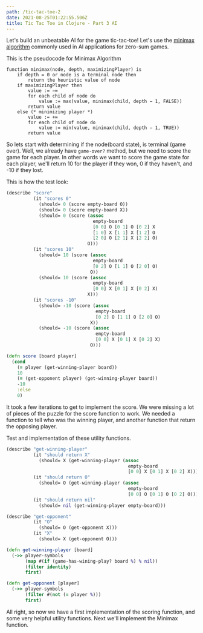 ```yaml
---
path: /tic-tac-toe-2
date: 2021-08-25T01:22:55.506Z
title: Tic Tac Toe in Clojure - Part 3 AI
---
```


Let's build an unbeatable AI for the game tic-tac-toe! Let's use the [minimax algorithm](https://en.wikipedia.org/wiki/Minimax)
commonly used in AI applications for zero-sum games.

This is the pseudocode for Minimax Algorithm

```
function minimax(node, depth, maximizingPlayer) is
    if depth = 0 or node is a terminal node then
        return the heuristic value of node
    if maximizingPlayer then
        value := −∞
        for each child of node do
            value := max(value, minimax(child, depth − 1, FALSE))
        return value
    else (* minimizing player *)
        value := +∞
        for each child of node do
            value := min(value, minimax(child, depth − 1, TRUE))
        return value
```

So lets start with determining if the node(board state), is terminal (game over). Well, we already have
`game-over?` method, but we need to score the game for each player. In other words we want to score the game state
for each player, we'll return 10 for the player if they won, 0 if they haven't, and -10 if they lost.

This is how the test look:
```clojure
(describe "score"
          (it "scores 0"
            (should= 0 (score empty-board O))
            (should= 0 (score empty-board X))
            (should= 0 (score (assoc
                                empty-board
                                [0 0] O [0 1] O [0 2] X
                                [1 0] X [1 1] X [1 2] O
                                [2 0] O [2 1] X [2 2] O)
                              O)))
          (it "scores 10"
            (should= 10 (score (assoc
                                empty-board
                                [0 2] O [1 1] O [2 0] O)
                               O))
            (should= 10 (score (assoc
                                empty-board
                                [0 0] X [0 1] X [0 2] X)
                              X)))
          (it "scores -10"
            (should= -10 (score (assoc
                                 empty-board
                                 [0 2] O [1 1] O [2 0] O)
                               X))
            (should= -10 (score (assoc
                                 empty-board
                                 [0 0] X [0 1] X [0 2] X)
                               O)))
```

```clojure
(defn score [board player]
  (cond
    (= player (get-winning-player board))
    10
    (= (get-opponent player) (get-winning-player board))
    -10
    :else
    0)
```

It took a few iterations to get to implement the score. We were missing a lot of pieces of the
puzzle for the score function to work. We needed a function to tell who was the winning player, and another
function that return the opposing player.

Test and implementation of these utility functions.

```clojure
(describe "get-winning-player"
          (it "should return X"
            (should= X (get-winning-player (assoc
                                             empty-board
                                             [0 0] X [0 1] X [0 2] X))))
          (it "should return O"
            (should= O (get-winning-player (assoc
                                             empty-board
                                             [0 0] O [0 1] O [0 2] O))))
          (it "should return nil"
            (should= nil (get-winning-player empty-board)))

(describe "get-opponent"
          (it "O"
            (should= O (get-opponent X)))
          (it "X"
            (should= X (get-opponent O)))
```

```clojure
(defn get-winning-player [board]
  (->> player-symbols
       (map #(if (game-has-wining-play? board %) % nil))
       (filter identity)
       first)

(defn get-opponent [player]
  (->> player-symbols
       (filter #(not (= player %)))
       first)
```

All right, so now we have a first implementation of the scoring function, and some very helpful utility functions.
Next we'll implement the Minimax function.







